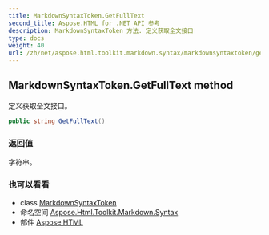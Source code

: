 ```yaml
---
title: MarkdownSyntaxToken.GetFullText
second_title: Aspose.HTML for .NET API 参考
description: MarkdownSyntaxToken 方法. 定义获取全文接口
type: docs
weight: 40
url: /zh/net/aspose.html.toolkit.markdown.syntax/markdownsyntaxtoken/getfulltext/
---
```

## MarkdownSyntaxToken.GetFullText method

定义获取全文接口。

```csharp
public string GetFullText()
```

### 返回值

字符串。

### 也可以看看

* class [MarkdownSyntaxToken](../)
* 命名空间 [Aspose.Html.Toolkit.Markdown.Syntax](../../markdownsyntaxtoken/)
* 部件 [Aspose.HTML](../../../)


